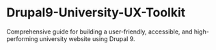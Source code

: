 # Drupal9-University-UX-Toolkit
Comprehensive guide for building a user-friendly, accessible, and high-performing university website using Drupal 9.

